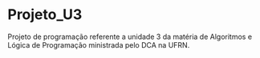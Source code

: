 # Projeto_U3
Projeto de programação referente a unidade 3 da matéria de Algoritmos e Lógica de Programação ministrada pelo DCA na UFRN.
